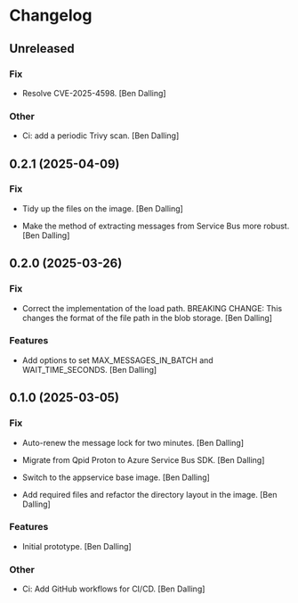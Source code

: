 # Changelog


## Unreleased

### Fix

* Resolve CVE-2025-4598. [Ben Dalling]

### Other

* Ci: add a periodic Trivy scan. [Ben Dalling]


## 0.2.1 (2025-04-09)

### Fix

* Tidy up the files on the image. [Ben Dalling]

* Make the method of extracting messages from Service Bus more robust. [Ben Dalling]


## 0.2.0 (2025-03-26)

### Fix

* Correct the implementation of the load path. BREAKING CHANGE:  This changes the format of the file path in the blob storage. [Ben Dalling]

### Features

* Add options to set MAX_MESSAGES_IN_BATCH and WAIT_TIME_SECONDS. [Ben Dalling]


## 0.1.0 (2025-03-05)

### Fix

* Auto-renew the message lock for two minutes. [Ben Dalling]

* Migrate from Qpid Proton to Azure Service Bus SDK. [Ben Dalling]

* Switch to the appservice base image. [Ben Dalling]

* Add required files and refactor the directory layout in the image. [Ben Dalling]

### Features

* Initial prototype. [Ben Dalling]

### Other

* Ci: Add GitHub workflows for CI/CD. [Ben Dalling]


